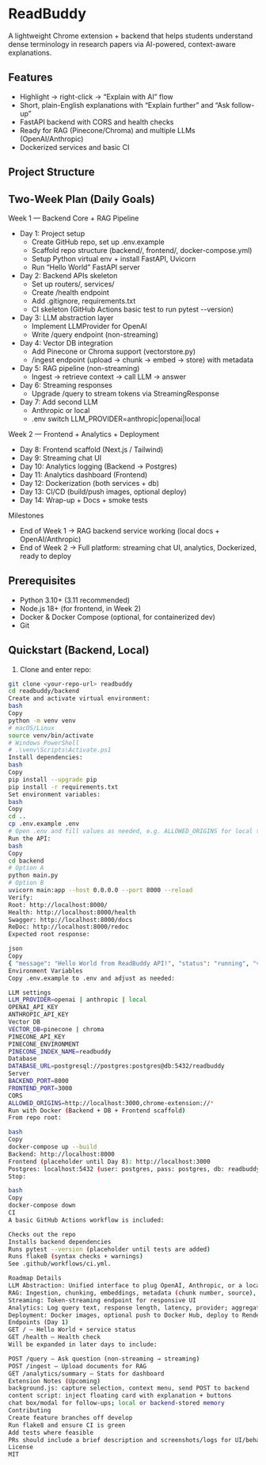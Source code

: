 # ReadBuddy

A lightweight Chrome extension + backend that helps students understand dense terminology in research papers via AI-powered, context-aware explanations.

## Features

- Highlight → right-click → “Explain with AI” flow
- Short, plain-English explanations with “Explain further” and “Ask follow-up”
- FastAPI backend with CORS and health checks
- Ready for RAG (Pinecone/Chroma) and multiple LLMs (OpenAI/Anthropic)
- Dockerized services and basic CI

## Project Structure
## Two‑Week Plan (Daily Goals)

Week 1 — Backend Core + RAG Pipeline  
- Day 1: Project setup  
  - Create GitHub repo, set up .env.example  
  - Scaffold repo structure (backend/, frontend/, docker-compose.yml)  
  - Setup Python virtual env + install FastAPI, Uvicorn  
  - Run “Hello World” FastAPI server
- Day 2: Backend APIs skeleton  
  - Set up routers/, services/  
  - Create /health endpoint  
  - Add .gitignore, requirements.txt  
  - CI skeleton (GitHub Actions basic test to run pytest --version)
- Day 3: LLM abstraction layer  
  - Implement LLMProvider for OpenAI  
  - Write /query endpoint (non-streaming)
- Day 4: Vector DB integration  
  - Add Pinecone or Chroma support (vectorstore.py)  
  - /ingest endpoint (upload → chunk → embed → store) with metadata
- Day 5: RAG pipeline (non-streaming)  
  - Ingest → retrieve context → call LLM → answer
- Day 6: Streaming responses  
  - Upgrade /query to stream tokens via StreamingResponse
- Day 7: Add second LLM  
  - Anthropic or local  
  - .env switch LLM_PROVIDER=anthropic|openai|local

Week 2 — Frontend + Analytics + Deployment  
- Day 8: Frontend scaffold (Next.js / Tailwind)  
- Day 9: Streaming chat UI  
- Day 10: Analytics logging (Backend → Postgres)  
- Day 11: Analytics dashboard (Frontend)  
- Day 12: Dockerization (both services + db)  
- Day 13: CI/CD (build/push images, optional deploy)  
- Day 14: Wrap-up + Docs + smoke tests

Milestones  
- End of Week 1 → RAG backend service working (local docs + OpenAI/Anthropic)  
- End of Week 2 → Full platform: streaming chat UI, analytics, Dockerized, ready to deploy

## Prerequisites

- Python 3.10+ (3.11 recommended)
- Node.js 18+ (for frontend, in Week 2)
- Docker & Docker Compose (optional, for containerized dev)
- Git

## Quickstart (Backend, Local)

1) Clone and enter repo:
```bash
git clone <your-repo-url> readbuddy
cd readbuddy/backend
Create and activate virtual environment:
bash
Copy
python -m venv venv
# macOS/Linux
source venv/bin/activate
# Windows PowerShell
# .\venv\Scripts\Activate.ps1
Install dependencies:
bash
Copy
pip install --upgrade pip
pip install -r requirements.txt
Set environment variables:
bash
Copy
cd ..
cp .env.example .env
# Open .env and fill values as needed, e.g. ALLOWED_ORIGINS for local testing
Run the API:
bash
Copy
cd backend
# Option A
python main.py
# Option B
uvicorn main:app --host 0.0.0.0 --port 8000 --reload
Verify:
Root: http://localhost:8000/
Health: http://localhost:8000/health
Swagger: http://localhost:8000/docs
ReDoc: http://localhost:8000/redoc
Expected root response:

json
Copy
{ "message": "Hello World from ReadBuddy API!", "status": "running", "version": "1.0.0" }
Environment Variables
Copy .env.example to .env and adjust as needed:

LLM settings
LLM_PROVIDER=openai | anthropic | local
OPENAI_API_KEY
ANTHROPIC_API_KEY
Vector DB
VECTOR_DB=pinecone | chroma
PINECONE_API_KEY
PINECONE_ENVIRONMENT
PINECONE_INDEX_NAME=readbuddy
Database
DATABASE_URL=postgresql://postgres:postgres@db:5432/readbuddy
Server
BACKEND_PORT=8000
FRONTEND_PORT=3000
CORS
ALLOWED_ORIGINS=http://localhost:3000,chrome-extension://*
Run with Docker (Backend + DB + Frontend scaffold)
From repo root:

bash
Copy
docker-compose up --build
Backend: http://localhost:8000
Frontend (placeholder until Day 8): http://localhost:3000
Postgres: localhost:5432 (user: postgres, pass: postgres, db: readbuddy)
Stop:

bash
Copy
docker-compose down
CI
A basic GitHub Actions workflow is included:

Checks out the repo
Installs backend dependencies
Runs pytest --version (placeholder until tests are added)
Runs flake8 (syntax checks + warnings)
See .github/workflows/ci.yml.

Roadmap Details
LLM Abstraction: Unified interface to plug OpenAI, Anthropic, or a local model
RAG: Ingestion, chunking, embeddings, metadata (chunk number, source), retrieval
Streaming: Token-streaming endpoint for responsive UI
Analytics: Log query text, response length, latency, provider; aggregate for dashboard
Deployment: Docker images, optional push to Docker Hub, deploy to Render/Fly.io/ECS
Endpoints (Day 1)
GET / — Hello World + service status
GET /health — Health check
Will be expanded in later days to include:

POST /query — Ask question (non-streaming → streaming)
POST /ingest — Upload documents for RAG
GET /analytics/summary — Stats for dashboard
Extension Notes (Upcoming)
background.js: capture selection, context menu, send POST to backend
content script: inject floating card with explanation + buttons
chat box/modal for follow-ups; local or backend-stored memory
Contributing
Create feature branches off develop
Run flake8 and ensure CI is green
Add tests where feasible
PRs should include a brief description and screenshots/logs for UI/behavioral changes
License
MIT
